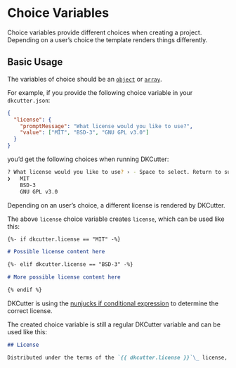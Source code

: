 # Choice Variables

Choice variables provide different choices when creating a project. Depending on a user’s choice the template renders things differently.

## Basic Usage

The variables of choice should be an [`object`](./user-config.md#object) or [`array`](./user-config.md#array).

For example, if you provide the following choice variable in your `dkcutter.json`:

```json
{
  "license": {
    "promptMessage": "What license would you like to use?",
    "value": ["MIT", "BSD-3", "GNU GPL v3.0"]
  }
}
```

you’d get the following choices when running DKCutter:

```bash
? What license would you like to use? › - Space to select. Return to submit
❯   MIT
    BSD-3
    GNU GPL v3.0
```

Depending on an user’s choice, a different license is rendered by DKCutter.

The above `license` choice variable creates `license`, which can be used like this:

```md
{%- if dkcutter.license == "MIT" -%}

# Possible license content here

{%- elif dkcutter.license == "BSD-3" -%}

# More possible license content here

{% endif %}
```

DKCutter is using the [nunjucks if conditional expression](https://mozilla.github.io/nunjucks/templating.html#if) to determine the correct license.

The created choice variable is still a regular DKCutter variable and can be used like this:

```md
## License

Distributed under the terms of the `{{ dkcutter.license }}`\_ license,
```
